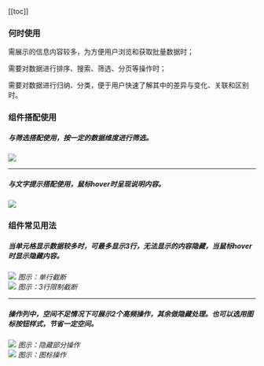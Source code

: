 [[toc]]

### 何时使用

需展示的信息内容较多，为方便用户浏览和获取批量数据时；

需要对数据进行排序、搜索、筛选、分页等操作时；

需要对数据进行归纳、分类，便于用户快速了解其中的差异与变化、关联和区别时。

### 组件搭配使用

##### 与筛选搭配使用，按一定的数据维度进行筛选。

<div class="legend">
  <div class="item">
    <img src="https://oteam-tdesign-1258344706.cos.ap-guangzhou.myqcloud.com/site/design/table-1.png" />
  </div>

  <div class="item"></div>
</div>

<hr />

##### 与文字提示搭配使用，鼠标hover时呈现说明内容。

<div class="legend">
  <div class="item">
    <img src="https://oteam-tdesign-1258344706.cos.ap-guangzhou.myqcloud.com/site/design/table-2.png" />
  </div>

  <div class="item"></div>
</div>

### 组件常见用法

##### 当单元格显示数据较多时，可最多显示3行，无法显示的内容隐藏，当鼠标hover时显示隐藏内容。

<div class="legend">
  <div class="item">
    <img src="https://oteam-tdesign-1258344706.cos.ap-guangzhou.myqcloud.com/site/design/%E8%A1%A8%E6%A0%BC------------3@2x.png"/>
    <em>图示：单行截断</em>
  </div>

  <div class="item">
    <img src="https://oteam-tdesign-1258344706.cos.ap-guangzhou.myqcloud.com/site/design/%E8%A1%A8%E6%A0%BC---------4@2x.png"/>
    <em>图示：3行限制截断</em>
  </div>
</div>

<hr />

##### 操作列中，空间不足情况下可展示2个高频操作，其余做隐藏处理。也可以选用图标按钮样式，节省一定空间。

<div class="legend">
  <div class="item">
    <img src="https://oteam-tdesign-1258344706.cos.ap-guangzhou.myqcloud.com/site/design/%E8%A1%A8%E6%A0%BC----------5@2x.png"/>
    <em>图示：隐藏部分操作</em>
  </div>

  <div class="item">
    <img src="https://oteam-tdesign-1258344706.cos.ap-guangzhou.myqcloud.com/site/design/table-6.png"/>
    <em>图示：图标操作</em>
  </div>
</div>

